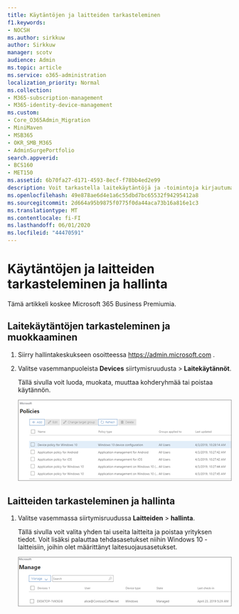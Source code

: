 ```yaml
---
title: Käytäntöjen ja laitteiden tarkasteleminen
f1.keywords:
- NOCSH
ms.author: sirkkuw
author: Sirkkuw
manager: scotv
audience: Admin
ms.topic: article
ms.service: o365-administration
localization_priority: Normal
ms.collection:
- M365-subscription-management
- M365-identity-device-management
ms.custom:
- Core_O365Admin_Migration
- MiniMaven
- MSB365
- OKR_SMB_M365
- AdminSurgePortfolio
search.appverid:
- BCS160
- MET150
ms.assetid: 6b70fa27-d171-4593-8ecf-f78bb4ed2e99
description: Voit tarkastella laitekäytäntöjä ja -toimintoja kirjautumalla Microsoft 365 for Businessiin yleisillä järjestelmänvalvojan tunnistetiedoilla.
ms.openlocfilehash: 49e878ae6d4e1a6c55dbd7bc65532f94295412a8
ms.sourcegitcommit: 2d664a95b9875f0775f0da44aca73b16a816e1c3
ms.translationtype: MT
ms.contentlocale: fi-FI
ms.lasthandoff: 06/01/2020
ms.locfileid: "44470591"
---
```

# <a name="view-and-manage-policies-and-devices"></a>Käytäntöjen ja laitteiden tarkasteleminen ja hallinta

Tämä artikkeli koskee Microsoft 365 Business Premiumia.

## <a name="view-and-edit-device-policies"></a>Laitekäytäntöjen tarkasteleminen ja muokkaaminen

1.  Siirry hallintakeskukseen osoitteessa <a href="https://go.microsoft.com/fwlink/p/?linkid=837890" target="_blank">https://admin.microsoft.com</a> .
2. Valitse vasemmanpuoleista **Devices** siirtymisruudusta \> **Laitekäytännöt**.

    Tällä sivulla voit luoda, muokata, muuttaa kohderyhmää tai poistaa käytännön.

    ![Screenshot of the Policies page](../media/devicepolicies.png)
  
## <a name="view-and-manage-devices"></a>Laitteiden tarkasteleminen ja hallinta

1. Valitse vasemmassa siirtymisruudussa **Laitteiden** \> **hallinta**. 
    
    Tällä sivulla voit valita yhden tai useita laitteita ja poistaa yrityksen tiedot. Voit lisäksi palauttaa tehdasasetukset niihin Windows 10 -laitteisiin, joihin olet määrittänyt laitesuojausasetukset.
  
   ![Laitteiden hallinta -sivu](../media/devicesmanage.png)

